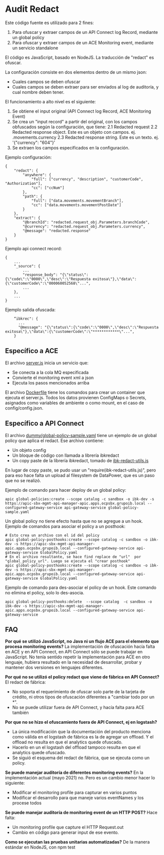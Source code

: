 # Audit Redact

Este código fuente es utilizado para 2 fines:
1. Para ofuscar y extraer campos de un API Connect log Record, mediante un global policy
2. Para ofuscar y extraer campos de un ACE Monitoring event, mediante un servicio standalone

El código es JavaScript, basado en NodeJS. La traducción de "redact" es ofuscar.

La configuración consiste en dos elementos dentro de un mismo json:
* Cuales campos se deben ofuscar
* Cuales campos se deben extraer para ser enviados al log de auditoría, y cual nombre deben tener.

El funcionamiento a alto nivel es el siguiente:

1. Se obtiene el input original (API Connect log Record, ACE Monitoring Event)
2. Se crea un "input record" a partir del original, con los campos obfuscados según la configuración, que tiene:
2.1 Redacted request
2.2 Redacted response object. Este es un objeto con campos. ej. .movements.currency
2.3 Redacted response string. Este es un texto. ej. '{"currency": "604"}'
3. Se extraen los campos especificados en la configuración.

Ejemplo configuración:
```
{
    "redact": {
        "anywhere": {
            "full": ["currency", "description", "customerCode", "Authorization"],
            "cc": ["ccNum"]
        },
        "path": {
            "full": ["data.movements.movementBranch"],
            "cc": ["data.movements.movementPostDate"]
        }
    },
    "extract": {
        "@branchId": "redacted.request_obj.Parameters.branchCode",
        "@currency": "redacted.request_obj.Parameters.currency",
        "@message": "redacted.response"
    }
}
```

Ejemplo api connect record:
```
{
    ...
    "_source": {
        ...
        "response_body": "{\"status\":{\"code\":\"0000\",\"desc\":\"Respuesta exitosa\"},\"data\":{\"customerCode\":\"000060052568\"...",
        ...
    },
    ...
}
```

Ejemplo salida ofuscada:
```
    “ibkrec": {
      ...
      "@message": "{\"status\":{\"code\":\"0000\",\"desc\":\"Respuesta exitosa\"},\"data\":{\"customerCode\":\"************\"...",
    } 
```

## Específico a ACE 
El archivo [server.js](server.js) inicia un servicio que:
*  Se conecta a la cola MQ especificada
*  Convierte el monitoring event xml a json
*  Ejecuta los pasos mencionados arriba

El archivo [Dockerfile](Dockerfile) tiene los comandos para crear un container que ejecuta el server.js. Todos los datos provienen ConfigMaps o Secrets, asignados como variables de ambiente o como mount, en el caso de config/config.json.

## Específico a API Connect
El archivo [dummy/global-policy-sample.yaml](dummy/global-policy-sample.yaml) tiene un ejemplo de un global policy que aplica el redact. Ese archivo contiene:
* Un objeto config
* Un bloque de código con llamada a librería ibkredact
* Un copy paste de la librería ibkredact, tomado de [ibk-redact-utils.js](ibk-redact-utils.js)

En lugar de copy paste, se pudo usar un "require(ibk-redact-utils.js)", pero para eso hace falta un upload al filesystem de DataPower, que es un paso que no se realizó.

Ejemplo de comando para hacer deploy de un global policy:
```
apic global-policies:create --scope catalog -c sandbox -o ibk-dev -s https://apic-sbx-mgmt-api-manager-apic.apps.ocpsbx.grupoib.local --configured-gateway-service api-gateway-service global-policy-sample.yaml
```

Un global policy no tiene efecto hasta que no se agregue a un hook. Ejemplo de comandos para asociar el policy a un posthook:
```
# Esto crea un archivo con el id del policy
apic global-policy-posthooks:create --scope catalog -c sandbox -o ibk-dev -s https://apic-sbx-mgmt-api-manager-apic.apps.ocpsbx.grupoib.local --configured-gateway-service api-gateway-service GlobalPolicy.yaml
# En el archivo resultante, se hace find replace de "url"  por "global_policy_url". Luego se ejecuta el "crear posthook"
apic global-policy-posthooks:create --scope catalog -c sandbox -o ibk-dev -s https://apic-sbx-mgmt-api-manager-apic.apps.ocpsbx.grupoib.local --configured-gateway-service api-gateway-service GlobalPolicy.yaml
```

Ejemplo de comando para des-asociar el policy de un hook. Este comando no elimina el policy, solo lo des-asocia.
```
apic global-policy-posthooks:delete  --scope catalog  -c sandbox -o ibk-dev -s https://apic-sbx-mgmt-api-manager-apic.apps.ocpsbx.grupoib.local --configured-gateway-service api-gateway-service  
```

## FAQ
**Por qué se utilizó JavaScript, no Java ni un flujo ACE para el elemento que procesa monitoring events?**
La implementación de ofuscación hacía falta en ACE y en API Connect, en API Connect sólo se puede trabajar en JavaScript. No tenía sentido repetir la implementación para ACE en otro lenguaje, hubiera resultado en la necesidad de desarrollar, probar y mantener dos versiones en lenguajes diferentes.

**Por qué no se utilizó el policy redact que viene de fábrica en API Connect?**
El redact de fábrica:
* No soporta el requerimiento de ofuscar solo parte de la tarjeta de crédito, ni otros tipos de ofuscación diferentes a "cambiar todo por un *".
* No se puede utilizar fuera de API Connect, y hacía falta para ACE también

**Por que no se hizo el ofuscamiento fuera de API Connect, ej en logstash?**
* La única modificación que la documentación del producto menciona como válida en el logstash de fábrica es la de agregar un offload. Y el offload no resulta en que el analytics quede ofuscado.
* Hacerlo en un el logstash del offload tampoco resulta en que el analytics quede ofuscado.
* Se siguió el esquema del redact de fábrica, que se ejecuta como un policy.

**Se puede manejar auditoría de diferentes monitoring events?**
En la implementación actual (mayo 2021) no. Pero es un cambio menor hacer lo siguiente:

* Modificar el monitoring profile para capturar en varios puntos
* Modificar el desarrollo para que maneje varios eventNames y los procese todos

**Se puede manejar auditoría de monitoring event de un HTTP POST?**
Hace falta:
* Un monitoring profile que capture el HTTP Request.out
* Cambio en código para generar input de ese evento.

**Como se ejecutan las pruebas unitarias automatizadas?**
De la manera estándar en NodeJS, con npm test